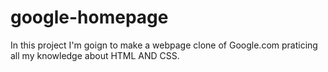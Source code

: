 # google-homepage

In this project I'm goign to make a webpage clone of Google.com praticing all my knowledge about HTML AND CSS.